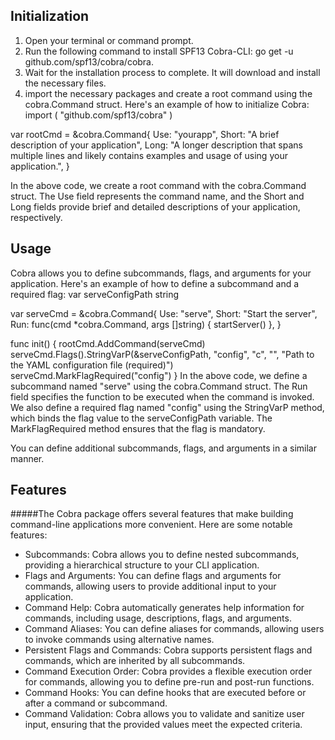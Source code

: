 ## 



## Initialization
1. Open your terminal or command prompt.
2. Run the following command to install SPF13 Cobra-CLI: go get -u github.com/spf13/cobra/cobra.
3. Wait for the installation process to complete. It will download and install the necessary files.
4. import the necessary packages and create a root command using the cobra.Command struct. Here's an example of how to initialize Cobra:
import (
	"github.com/spf13/cobra"
)

var rootCmd = &cobra.Command{
	Use:   "yourapp",
	Short: "A brief description of your application",
	Long:  "A longer description that spans multiple lines and likely contains examples and usage of using your application.",
}

In the above code, we create a root command with the cobra.Command struct. The Use field represents the command name, and the Short and Long fields provide brief and detailed descriptions of your application, respectively.

## Usage

Cobra allows you to define subcommands, flags, and arguments for your application. Here's an example of how to define a subcommand and a required flag:
var serveConfigPath string

var serveCmd = &cobra.Command{
	Use:   "serve",
	Short: "Start the server",
	Run: func(cmd *cobra.Command, args []string) {
		startServer()
	},
}

func init() {
	rootCmd.AddCommand(serveCmd)
	serveCmd.Flags().StringVarP(&serveConfigPath, "config", "c", "", "Path to the YAML configuration file (required)")
	serveCmd.MarkFlagRequired("config")
}
In the above code, we define a subcommand named "serve" using the cobra.Command struct. The Run field specifies the function to be executed when the command is invoked. We also define a required flag named "config" using the StringVarP method, which binds the flag value to the serveConfigPath variable. The MarkFlagRequired method ensures that the flag is mandatory.

You can define additional subcommands, flags, and arguments in a similar manner.


## Features
#####The Cobra package offers several features that make building command-line applications more convenient. Here are some notable features:

* Subcommands: Cobra allows you to define nested subcommands, providing a hierarchical structure to your CLI application.
* Flags and Arguments: You can define flags and arguments for commands, allowing users to provide additional input to your application.
* Command Help: Cobra automatically generates help information for commands, including usage, descriptions, flags, and arguments.
* Command Aliases: You can define aliases for commands, allowing users to invoke commands using alternative names.
* Persistent Flags and Commands: Cobra supports persistent flags and commands, which are inherited by all subcommands.
* Command Execution Order: Cobra provides a flexible execution order for commands, allowing you to define pre-run and post-run functions.
* Command Hooks: You can define hooks that are executed before or after a command or subcommand.
* Command Validation: Cobra allows you to validate and sanitize user input, ensuring that the provided values meet the expected criteria.

